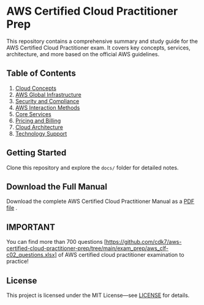 # AWS Certified Cloud Practitioner Prep

This repository contains a comprehensive summary and study guide for the AWS Certified Cloud Practitioner exam. It covers key concepts, services, architecture, and more based on the official AWS guidelines.

## Table of Contents
1. [Cloud Concepts](docs/1-cloud-concepts.md)
2. [AWS Global Infrastructure](docs/2-global-infrastructure.md)
3. [Security and Compliance](docs/3-security-compliance.md)
4. [AWS Interaction Methods](docs/4-interaction-methods.md)
5. [Core Services](docs/5-core-services.md)
6. [Pricing and Billing](docs/6-pricing-billing.md)
7. [Cloud Architecture](docs/7-cloud-architecture.md)
8. [Technology Support](docs/8-technology-support.md)

## Getting Started
Clone this repository and explore the `docs/` folder for detailed notes. 

## Download the Full Manual
Download the complete AWS Certified Cloud Practitioner Manual as a [PDF file](https://github.com/cdk7/aws-certified-cloud-practitioner-prep/raw/main/docs/pdf/aws-certified-cloud-practitioner-prep.pdf) .

## IMPORTANT
You can find more than 700 questions [https://github.com/cdk7/aws-certified-cloud-practitioner-prep/tree/main/exam_prep/aws_clf-c02_questions.xlsx] of AWS certified cloud practitioner examination to practice!  

## License
This project is licensed under the MIT License—see [LICENSE](LICENSE) for details.
